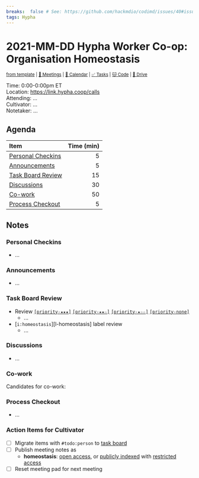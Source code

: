 ```yaml
---
breaks:  false # See: https://github.com/hackmdio/codimd/issues/40#issuecomment-172927690
tags: Hypha
---
```

# 2021-MM-DD Hypha Worker Co-op: Organisation Homeostasis

<sup>[from template][template] | [:notebook: Meetings][meetings] | [:date: Calendar][calendar] | [:white_check_mark: Tasks][tasks] | [:cat: Code][gh] | [:open_file_folder: Drive][drive]</sup>

Time:       0:00-0:00pm ET  
Location:   https://link.hypha.coop/calls  
Attending:  ...  
Cultivator: ...  
Notetaker:  ...

## Agenda

| Item                                            | Time (min) |
|:------------------------------------------------|-----------:|
| [Personal Checkins](#Personal-Checkins)         |          5 |
| [Announcements](#Announcements)                 |          5 |
| [Task Board Review](#Task-Board-Review)         |         15 |
| [Discussions](#Discussions)                     |         30 |
| [Co-work](#Co-work)                             |         50 |
| [Process Checkout](#Process-Checkout)           |          5 |

## Notes

### Personal Checkins

- ...

### Announcements

- ...

### Task Board Review

- Review [`[priority-★★★]`][l-pri-hi] [`[priority-★★☆]`][l-pri-md] [`[priority-★☆☆]`][l-pri-lo] [`[priority-none]`][l-pri-none]
	- ...
- [`i:homeostasis`][l-homeostasis] label review
    - ...


### Discussions

- ...


### Co-work

Candidates for co-work:



### Process Checkout

- ...


### Action Items for Cultivator

- [ ] Migrate items with `#todo:person` to [task board][tasks]
- [ ] Publish meeting notes as
	- **homeostasis**: [open access][homeostasis-public], or [publicly indexed][homeostasis-index] with [restricted access][homeostasis-private]
- [ ] Reset meeting pad for next meeting

<!-- Links: Important -->
[template]: https://link.hypha.coop/wg-gov-template
[meetings]: https://link.hypha.coop/meetings
[calendar]: https://link.hypha.coop/calendar
[tasks]:    https://link.hypha.coop/tasks
[gh]:       https://link.hypha.coop/gh
[drive]:    https://link.hypha.coop/drive

<!-- Links: Labels -->
[l-pri-hi]: https://github.com/orgs/hyphacoop/projects/2?card_filter_query=label:[priority-★★★]
[l-pri-md]: https://github.com/orgs/hyphacoop/projects/2?card_filter_query=label:[priority-★★☆]
[l-pri-lo]: https://github.com/orgs/hyphacoop/projects/2?card_filter_query=label:[priority-★☆☆]
[l-pri-none]: https://github.com/orgs/hyphacoop/projects/2?card_filter_query=-label:[priority-★☆☆]+-label:[priority-★★☆]+-label:[priority-★★★]
[l-fin]: https://github.com/orgs/hyphacoop/projects/2?card_filter_query=label:"finance"
[l-opp]: https://github.com/orgs/hyphacoop/projects/2?card_filter_query=label:"opportunities"
[l-inf]: https://github.com/orgs/hyphacoop/projects/2?card_filter_query=label:"infrastructure"
[l-ops]: https://github.com/orgs/hyphacoop/projects/2?card_filter_query=label:"operations"
[l-chrysalis]: https://github.com/orgs/hyphacoop/projects/2?card_filter_query=label:"init-chrysalis"
[l-migration]: https://github.com/orgs/hyphacoop/projects/2?card_filter_query=label:"init-migration"
[l-drip ]: https://github.com/orgs/hyphacoop/projects/2?card_filter_query=label:"init-drip"
[l-hello]: https://github.com/orgs/hyphacoop/projects/2?card_filter_query=label:"init-hello"
[l-improvetech]: https://github.com/orgs/hyphacoop/projects/2?card_filter_query=label:"init-improvetech"
[l-homeostatis]: https://github.com/orgs/hyphacoop/projects/2?card_filter_query=label:"init-homeostatis"
[l-ochost]: https://github.com/orgs/hyphacoop/projects/2?card_filter_query=label:"init-ochost"
[l-radcoops]: https://github.com/orgs/hyphacoop/projects/2?card_filter_query=label:"init-radcoops"
[l-socials]: https://github.com/orgs/hyphacoop/projects/2?card_filter_query=label:"init-socials"

<!-- Links: Archive -->
[homeostasis-public]:   https://github.com/hyphacoop/organizing/new/main?filename=_posts/meeting-notes/2021-MM-DD-homeostasis.md
[homeostasis-index]:    https://github.com/hyphacoop/organizing/new/main?filename=_posts/private/meeting-notes/2021-MM-DD-homeostasis.md&value=Empty%20file%20for%20public%20indexing%20of%20access-restricted%20file.
[homeostasis-private]:  https://github.com/hyphacoop/organizing-private/new/main?filename=meeting-notes/2021-MM-DD-homeostasis.md
[initiative-public]:   https://github.com/hyphacoop/organizing/new/main?filename=_posts/meeting-notes/2021-MM-DD-initiative.md
[initiative-index]:    https://github.com/hyphacoop/organizing/new/main?filename=_posts/private/meeting-notes/2021-MM-DD-initiative.md&value=Empty%20file%20for%20public%20indexing%20of%20access-restricted%20file.
[initiative-private]:  https://github.com/hyphacoop/organizing-private/new/main?filename=meeting-notes/2021-MM-DD-initiative.md
[inf-public]:   https://github.com/hyphacoop/organizing/new/main?filename=_posts/meeting-notes/2021-MM-DD-infrastructure.md
[inf-index]:    https://github.com/hyphacoop/organizing/new/main?filename=_posts/private/meeting-notes/2021-MM-DD-infrastructure.md&value=Empty%20file%20for%20public%20indexing%20of%20access-restricted%20file.
[inf-private]:  https://github.com/hyphacoop/organizing-private/new/main?filename=meeting-notes/2021-MM-DD-infrastructure.md
[fin-public]:   https://github.com/hyphacoop/organizing/new/main?filename=_posts/meeting-notes/2021-MM-DD-finance.md
[fin-index]:    https://github.com/hyphacoop/organizing/new/main?filename=_posts/private/meeting-notes/2021-MM-DD-finance.md&value=Empty%20file%20for%20public%20indexing%20of%20access-restricted%20file.
[fin-private]:  https://github.com/hyphacoop/organizing-private/new/main?filename=meeting-notes/2021-MM-DD-finance.md
[ops-public]:   https://github.com/hyphacoop/organizing/new/main?filename=_posts/meeting-notes/2021-MM-DD-operations.md
[ops-index]:    https://github.com/hyphacoop/organizing/new/main?filename=_posts/private/meeting-notes/2021-MM-DD-operations.md&value=Empty%20file%20for%20public%20indexing%20of%20access-restricted%20file.
[ops-private]:  https://github.com/hyphacoop/organizing-private/new/main?filename=meeting-notes/2021-MM-DD-operations.md
